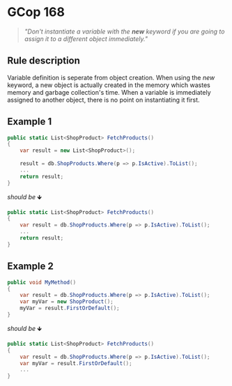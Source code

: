 ﻿# GCop 168

> *"Don't instantiate a variable with the **new** keyword if you are going to assign it to a different object immediately."*

## Rule description

Variable definition is seperate from object creation. When using the *new* keyword, a new object is actually created in the memory which wastes memory and garbage collection's time. When a variable is immediately assigned to another object, there is no point on instantiating it first. 

## Example 1

```csharp
public static List<ShopProduct> FetchProducts()
{
    var result = new List<ShopProduct>();
    
    result = db.ShopProducts.Where(p => p.IsActive).ToList();
    ...
    return result;
}
```

*should be* 🡻

```csharp
public static List<ShopProduct> FetchProducts()
{    
    var result = db.ShopProducts.Where(p => p.IsActive).ToList();
    ...
    return result;
}
```

## Example 2

```csharp
public void MyMethod()
{
    var result = db.ShopProducts.Where(p => p.IsActive).ToList();
    var myVar = new ShopProduct();
    myVar = result.FirstOrDefault();
}
```

*should be* 🡻

```csharp
public static List<ShopProduct> FetchProducts()
{   
    var result = db.ShopProducts.Where(p => p.IsActive).ToList(); 
    var myVar = result.FirstOrDefault();
    ...
}
```